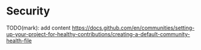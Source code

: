 # Security
TODO(mark): add content https://docs.github.com/en/communities/setting-up-your-project-for-healthy-contributions/creating-a-default-community-health-file